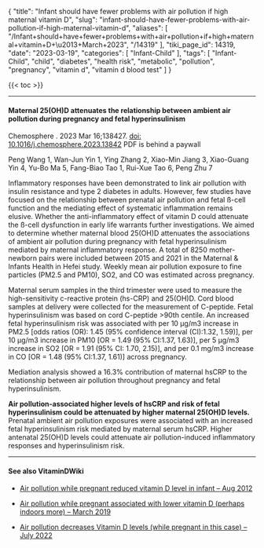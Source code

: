 {
    "title": "Infant should have fewer problems with air pollution if high maternal vitamin D",
    "slug": "infant-should-have-fewer-problems-with-air-pollution-if-high-maternal-vitamin-d",
    "aliases": [
        "/Infant+should+have+fewer+problems+with+air+pollution+if+high+maternal+vitamin+D+\u2013+March+2023",
        "/14319"
    ],
    "tiki_page_id": 14319,
    "date": "2023-03-19",
    "categories": [
        "Infant-Child"
    ],
    "tags": [
        "Infant-Child",
        "child",
        "diabetes",
        "health risk",
        "metabolic",
        "pollution",
        "pregnancy",
        "vitamin d",
        "vitamin d blood test"
    ]
}


{{< toc >}} 

---

#### Maternal 25(OH)D attenuates the relationship between ambient air pollution during pregnancy and fetal hyperinsulinism

Chemosphere . 2023 Mar 16;138427. [doi: 10.1016/j.chemosphere.2023.13842](https://doi.org/10.1016/j.chemosphere.2023.13842) PDF is behind a paywall

Peng Wang 1, Wan-Jun Yin 1, Ying Zhang 2, Xiao-Min Jiang 3, Xiao-Guang Yin 4, Yu-Bo Ma 5, Fang-Biao Tao 1, Rui-Xue Tao 6, Peng Zhu 7

Inflammatory responses have been demonstrated to link air pollution with insulin resistance and type 2 diabetes in adults. However, few studies have focused on the relationship between prenatal air pollution and fetal ß-cell function and the mediating effect of systematic inflammation remains elusive. Whether the anti-inflammatory effect of vitamin D could attenuate the ß-cell dysfunction in early life warrants further investigations. We aimed to determine whether maternal blood 25(OH)D attenuates the associations of ambient air pollution during pregnancy with fetal hyperinsulinism mediated by maternal inflammatory response. A total of 8250 mother-newborn pairs were included between 2015 and 2021 in the Maternal & Infants Health in Hefei study. Weekly mean air pollution exposure to fine particles (PM2.5 and PM10), SO2, and CO was estimated across pregnancy. 

Maternal serum samples in the third trimester were used to measure the high-sensitivity c-reactive protein (hs-CRP) and 25(OH)D. Cord blood samples at delivery were collected for the measurement of C-peptide. Fetal hyperinsulinism was based on cord C-peptide >90th centile. An increased fetal hyperinsulinism risk was associated with per 10 µg/m3 increase in PM2.5 <span>[odds ratios (OR): 1.45 (95% confidence interval (CI):1.32, 1.59)]</span>, per 10 µg/m3 increase in PM10 <span>[OR = 1.49 (95% CI:1.37, 1.63)]</span>, per 5 µg/m3 increase in SO2 <span>[OR = 1.91 (95% CI: 1.70, 2.15)]</span>, and per 0.1 mg/m3 increase in CO <span>[OR = 1.48 (95% CI:1.37, 1.61)]</span> across pregnancy. 

Mediation analysis showed a 16.3% contribution of maternal hsCRP to the relationship between air pollution throughout pregnancy and fetal hyperinsulinism. 

 **Air pollution-associated higher levels of hsCRP and risk of fetal hyperinsulinism could be attenuated by higher maternal 25(OH)D levels.**  Prenatal ambient air pollution exposures were associated with an increased fetal hyperinsulinism risk mediated by maternal serum hsCRP. Higher antenatal 25(OH)D levels could attenuate air pollution-induced inflammatory responses and hyperinsulinism risk.

---

#### See also VitaminDWiki

* [Air pollution while pregnant reduced vitamin D level in infant – Aug 2012](/posts/air-pollution-while-pregnant-reduced-vitamin-d-level-in-infant)

* [Air pollution while pregnant associated with lower vitamin D (perhaps indoors more) – March 2019](/posts/air-pollution-while-pregnant-associated-with-lower-vitamin-d-perhaps-indoors-more)

* [Air pollution decreases Vitamin D levels (while pregnant in this case) – July 2022](/posts/air-pollution-decreases-vitamin-d-levels-while-pregnant-in-this-case)